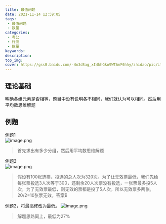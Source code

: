 ```yaml
---
title: 最值问题
date: 2021-11-14 12:59:05
tags:
 - 最值问题
 - 数量
categories:
 - 考公
 - 行测
 - 数量
keywords:
description:
top_img:
cover: https://gss0.baidu.com/-4o3dSag_xI4khGko9WTAnF6hhy/zhidao/pic/item/c2fdfc039245d68890720332a2c27d1ed21b2437.jpg
---
```

## 理论基础
明确各组元素是否相等，题目中没有说明各不相同，我们就认为可以相同。然后用平均数思维解题

## 例题
例题1  
![image.png](http://tva1.sinaimg.cn/large/005SoUZ5ly1gwelhs7jiqj30p809v451.jpg)
> 首先求出有多少分组，然后用平均数思维解题

例题2  
![image.png](http://tva1.sinaimg.cn/large/005SoUZ5ly1gwemunab88j30ox0doagv.jpg)
> 假设有100张选票，投选的总人次为320次。为了让无效票最低，我们先给每张票投选3人次等于300，还剩余20人次票没有投选，一张票最多投5人次，为了无效票最低，则无效的票都是投了5人次，所以无效票多两张，20/2=10张票无效。答案B


例题2，将最高修改为最低。
![image.png](http://tva1.sinaimg.cn/large/005SoUZ5ly1gwemyswrhij30oq0efqcf.jpg)
> 解题思路同上，最低为27%